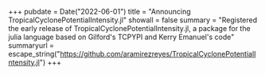 +++
pubdate = Date("2022-06-01")
title = "Announcing TropicalCyclonePotentialIntensity.jl" 
showall = false
summary = "Registered the early release of TropicalCyclonePotentialIntensity.jl, a package for the julia language based on Gilford's TCPYPI and Kerry Emanuel's code"
summaryurl = escape_string("https://github.com/aramirezreyes/TropicalCyclonePotentialIntensity.jl")
+++


